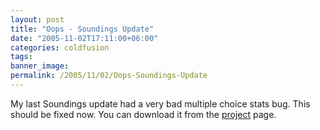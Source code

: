 ```yaml
---
layout: post
title: "Oops - Soundings Update"
date: "2005-11-02T17:11:00+06:00"
categories: coldfusion 
tags: 
banner_image: 
permalink: /2005/11/02/Oops-Soundings-Update
---
```


My last Soundings update had a very bad multiple choice stats bug. This should be fixed now. You can download it from the <a href="http://ray.camdenfamily.com/projects/soundings">project</a> page.